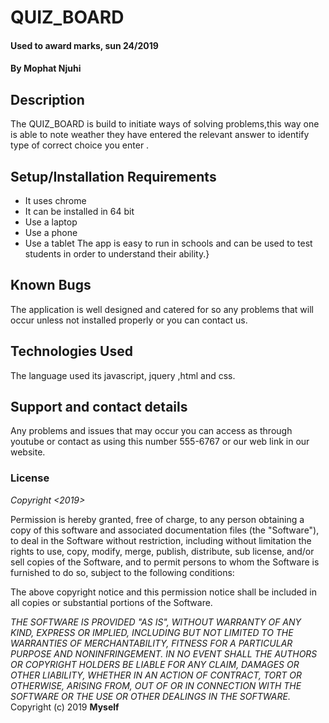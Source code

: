 # QUIZ_BOARD
#### Used to award marks, sun 24/2019
#### By **Mophat Njuhi**
## Description
The QUIZ_BOARD is build to initiate ways of solving problems,this way one is able to note weather they have entered the relevant answer to identify type of correct choice you enter .
## Setup/Installation Requirements
* It uses chrome
* It can be installed in 64 bit
* Use a laptop
* Use a phone
* Use a tablet
The app is easy to run in schools and can be used to test students in order to understand their ability.}
## Known Bugs
The application is well designed and catered for so any problems that will occur unless not installed properly or you can contact us.  
## Technologies Used
The language used its javascript, jquery ,html and css.  
## Support and contact details
Any problems and issues that may occur you can access as through youtube or contact as using this number 555-6767 or our web link in our website.
### License
*Copyright <2019> <COPYRIGHT HOLDER>*

Permission is hereby granted, free of charge, to any person obtaining a copy of this software and associated documentation files (the "Software"), to deal in the Software without restriction, including without limitation the rights to use, copy, modify, merge, publish, distribute, sub license, and/or sell copies of the Software, and to permit persons to whom the Software is furnished to do so, subject to the following conditions:

The above copyright notice and this permission notice shall be included in all copies or substantial portions of the Software.

*THE SOFTWARE IS PROVIDED "AS IS", WITHOUT WARRANTY OF ANY KIND, EXPRESS OR IMPLIED, INCLUDING BUT NOT LIMITED TO THE WARRANTIES OF MERCHANTABILITY, FITNESS FOR A PARTICULAR PURPOSE AND NONINFRINGEMENT. IN NO EVENT SHALL THE AUTHORS OR COPYRIGHT HOLDERS BE LIABLE FOR ANY CLAIM, DAMAGES OR OTHER LIABILITY, WHETHER IN AN ACTION OF CONTRACT, TORT OR OTHERWISE, ARISING FROM, OUT OF OR IN CONNECTION WITH THE SOFTWARE OR THE USE OR OTHER DEALINGS IN THE SOFTWARE.*
Copyright (c) 2019 **Myself**
